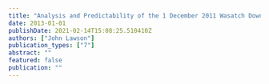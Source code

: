 ```yaml
---
title: "Analysis and Predictability of the 1 December 2011 Wasatch Downslope Windstorm"
date: 2013-01-01
publishDate: 2021-02-14T15:08:25.510410Z
authors: ["John Lawson"]
publication_types: ["7"]
abstract: ""
featured: false
publication: ""
---
```


